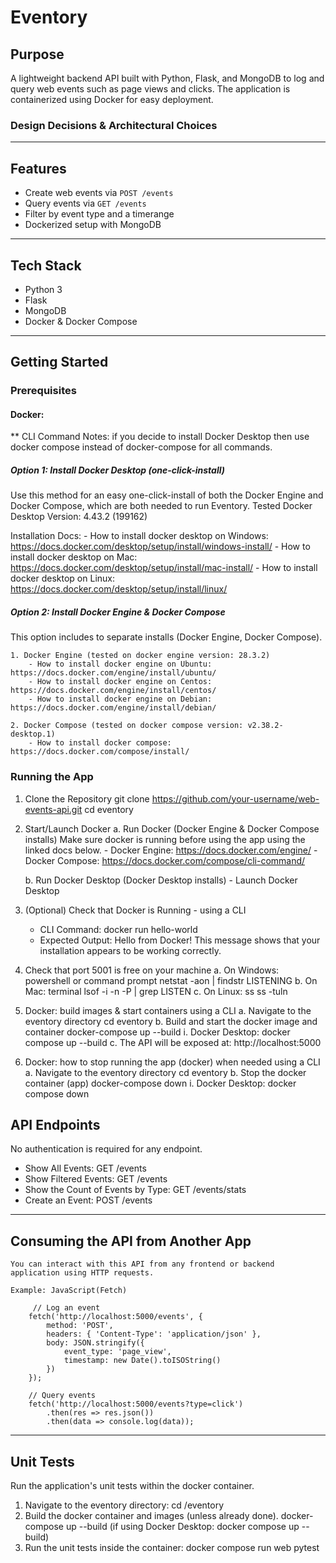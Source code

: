 
# Eventory

## Purpose
A lightweight backend API built with Python, Flask, and MongoDB to log and query web events such as page views and clicks. The application is containerized using Docker for easy deployment.

### Design Decisions & Architectural Choices

---

## Features
- Create web events via `POST /events`
- Query events via `GET /events`
- Filter by event type and a timerange
- Dockerized setup with MongoDB

---

## Tech Stack
- Python 3
- Flask
- MongoDB
- Docker & Docker Compose

---

## Getting Started
### Prerequisites
#### Docker:
** CLI Command Notes: if you decide to install Docker Desktop then use docker compose instead of docker-compose for all commands. 

##### Option 1: Install Docker Desktop (one-click-install)
Use this method for an easy one-click-install of both the Docker Engine and Docker Compose, which are both needed to run Eventory. 
Tested Docker Desktop Version: 4.43.2 (199162)

Installation Docs:
    - How to install docker desktop on Windows: https://docs.docker.com/desktop/setup/install/windows-install/
    - How to install docker desktop on Mac: https://docs.docker.com/desktop/setup/install/mac-install/
    - How to install docker desktop on Linux: https://docs.docker.com/desktop/setup/install/linux/


##### Option 2: Install Docker Engine & Docker Compose
This option includes to separate installs (Docker Engine, Docker Compose). 

    1. Docker Engine (tested on docker engine version: 28.3.2)
        - How to install docker engine on Ubuntu: https://docs.docker.com/engine/install/ubuntu/
        - How to install docker engine on Centos: https://docs.docker.com/engine/install/centos/
        - How to install docker engine on Debian: https://docs.docker.com/engine/install/debian/

    2. Docker Compose (tested on docker compose version: v2.38.2-desktop.1)
        - How to install docker compose: https://docs.docker.com/compose/install/

### Running the App
1. Clone the Repository
    git clone https://github.com/your-username/web-events-api.git
    cd eventory

2. Start/Launch Docker
    a. Run Docker (Docker Engine & Docker Compose installs)
        Make sure docker is running before using the app using the linked docs below.
        - Docker Engine: https://docs.docker.com/engine/ 
        - Docker Compose: https://docs.docker.com/compose/cli-command/ 

    b. Run Docker Desktop (Docker Desktop installs)
        - Launch Docker Desktop 

3. (Optional) Check that Docker is Running - using a CLI
    - CLI Command: docker run hello-world
    - Expected Output:
        Hello from Docker!
        This message shows that your installation appears to be working correctly.

4. Check that port 5001 is free on your machine 
    a. On Windows: powershell or command prompt
            netstat -aon | findstr LISTENING
    b. On Mac: terminal
            lsof -i -n -P | grep LISTEN
    c. On Linux: ss
            ss -tuln

5. Docker: build images & start containers using a CLI
    a. Navigate to the eventory directory
            cd eventory
    b. Build and start the docker image and container
            docker-compose up --build 
        i. Docker Desktop: 
            docker compose up --build
    c. The API will be exposed at: http://localhost:5000 

6. Docker: how to stop running the app (docker) when needed using a CLI
    a. Navigate to the eventory directory
            cd eventory
    b. Stop the docker container (app)
            docker-compose down 
        i. Docker Desktop: 
            docker compose down

## API Endpoints
No authentication is required for any endpoint.
- Show All Events: GET /events
- Show Filtered Events: GET /events
- Show the Count of Events by Type: GET /events/stats
- Create an Event: POST /events

---

## Consuming the API from Another App
    You can interact with this API from any frontend or backend application using HTTP requests.

    Example: JavaScript(Fetch)

         // Log an event
        fetch('http://localhost:5000/events', {
            method: 'POST',
            headers: { 'Content-Type': 'application/json' },
            body: JSON.stringify({
                event_type: 'page_view',
                timestamp: new Date().toISOString()
            })
        });

        // Query events
        fetch('http://localhost:5000/events?type=click')
            .then(res => res.json())
            .then(data => console.log(data));

---

## Unit Tests
Run the application's unit tests within the docker container. 
1. Navigate to the eventory directory: 
        cd /eventory
2. Build the docker container and images (unless already done).
        docker-compose up --build (if using Docker Desktop: docker compose up --build)
3. Run the unit tests inside the container:
        docker compose run web pytest
